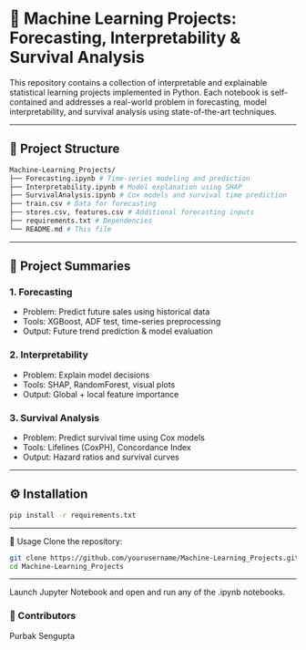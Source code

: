 # 🧠 Machine Learning Projects: Forecasting, Interpretability & Survival Analysis

This repository contains a collection of interpretable and explainable statistical learning projects implemented in Python. Each notebook is self-contained and addresses a real-world problem in forecasting, model interpretability, and survival analysis using state-of-the-art techniques.

---

## 📂 Project Structure

```bash
Machine-Learning_Projects/
├── Forecasting.ipynb # Time-series modeling and prediction
├── Interpretability.ipynb # Model explanation using SHAP
├── SurvivalAnalysis.ipynb # Cox models and survival time prediction
├── train.csv # Data for forecasting
├── stores.csv, features.csv # Additional forecasting inputs
├── requirements.txt # Dependencies
└── README.md # This file
```

---

## 🔬 Project Summaries

### 1. Forecasting

- Problem: Predict future sales using historical data
- Tools: XGBoost, ADF test, time-series preprocessing
- Output: Future trend prediction & model evaluation

### 2. Interpretability

- Problem: Explain model decisions
- Tools: SHAP, RandomForest, visual plots
- Output: Global + local feature importance

### 3. Survival Analysis

- Problem: Predict survival time using Cox models
- Tools: Lifelines (CoxPH), Concordance Index
- Output: Hazard ratios and survival curves

---

## ⚙️ Installation

```bash
pip install -r requirements.txt
```

---

🧪 Usage
Clone the repository:

```bash
git clone https://github.com/yourusername/Machine-Learning_Projects.git
cd Machine-Learning_Projects
```

---

Launch Jupyter Notebook and open and run any of the .ipynb notebooks.

### 👥 Contributors
Purbak Sengupta

